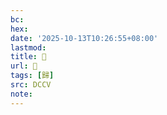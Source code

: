 ```yaml
---
bc:
hex:
date: '2025-10-13T10:26:55+08:00'
lastmod:
title: 􀛦
url: 􀛦
tags: [歸]
src: DCCV
note:
---
```

